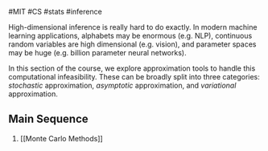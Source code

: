 #MIT #CS #stats #inference 

High-dimensional inference is really hard to do exactly. In modern machine learning applications, alphabets may be enormous (e.g. NLP), continuous random variables are high dimensional (e.g. vision), and parameter spaces may be huge (e.g. billion parameter neural networks).

In this section of the course, we explore approximation tools to handle this computational infeasibility. These can be broadly split into three categories: *stochastic* approximation, *asymptotic* approximation, and *variational* approximation.

## Main Sequence

1. [[Monte Carlo Methods]]